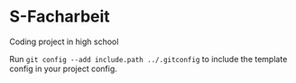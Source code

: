 # S-Facharbeit

Coding project in high school

Run `git config --add include.path ../.gitconfig` to include the template config in your project config.
